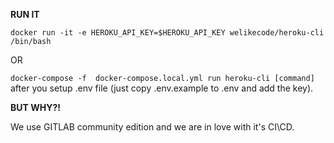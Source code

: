 
**RUN IT**

``
docker run -it -e HEROKU_API_KEY=$HEROKU_API_KEY welikecode/heroku-cli /bin/bash
``

OR 

``
docker-compose -f  docker-compose.local.yml run heroku-cli [command]
`` after you setup .env file (just copy .env.example to .env and add the key). 

**BUT WHY?!**

We use GITLAB community edition and we are in love with it's CI\CD.

